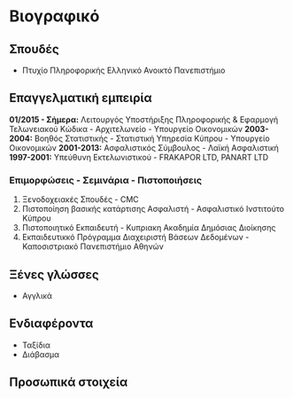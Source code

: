 # Βιογραφικό

## Σπουδές
* Πτυχίο Πληροφορικής Ελληνικό Ανοικτό Πανεπιστήμιο 

## Επαγγελματική εμπειρία
**01/2015 - Σήμερα:** Λειτουργός Υποστήριξης Πληροφορικής & Εφαρμογή Τελωνειακού Κώδικα - Αρχιτελωνείο - Υπουργείο Οικονομικών
**2003-2004:** Βοηθός Στατιστικής - Στατιστική Υπηρεσία Κύπρου - Υπουργείο Οικονομικών
**2001-2013:** Ασφαλιστικός Σύμβουλος - Λαϊκή Ασφαλιστική
**1997-2001:** Υπεύθυνη Εκτελωνιστικού - FRAKAPOR LTD, PANART LTD

### Επιμορφώσεις - Σεμινάρια - Πιστοποιήσεις
1. Ξενοδοχειακές Σπουδές - CMC  
2. Πιστοποίηση βασικής κατάρτισης Ασφαλιστή - Ασφαλιστικό Ινστιτούτο Κύπρου
3. Πιστοποιητικό Εκπαιδευτή - Κυπριακη Ακαδημία Δημόσιας Διοίκησης
4. Εκπαιδευτικκό Πρόγραμμα Διαχειριστή Βάσεων Δεδομένων - Καποσιστριακό Πανεπιστήμιο Αθηνών

## Ξένες γλώσσες
* Αγγλικά 

## Ενδιαφέροντα
* Ταξίδια
* Διάβασμα

## Προσωπικά στοιχεία








